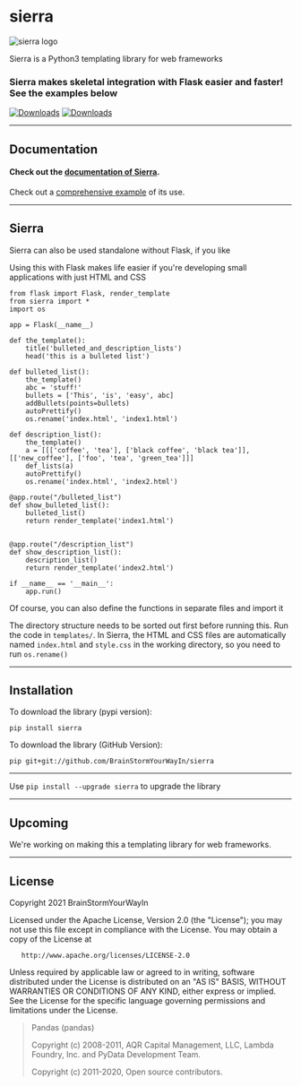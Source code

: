 # sierra

![sierra logo](https://github.com/BrainStormYourWayIn/sierra/blob/main/logo.jpg)

Sierra is a Python3 templating library for web frameworks

### Sierra makes skeletal integration with Flask easier and faster! See the examples below

[![Downloads](https://pepy.tech/badge/sierra)](https://pepy.tech/project/sierra)
[![Downloads](https://pepy.tech/badge/sierra/month)](https://pepy.tech/project/sierra)

________________________________

## Documentation

#### Check out the [documentation of Sierra](https://brainstormyourwayin.github.io/sierra.github.io/).

Check out a [comprehensive example](https://github.com/BrainStormYourWayIn/sierra_doc/blob/main/doc.py) of its use.

________________________________

## Sierra

Sierra can also be used standalone without Flask, if you like

Using this with Flask makes life easier if you're developing small applications with just HTML and CSS

```python3
from flask import Flask, render_template
from sierra import *
import os

app = Flask(__name__)

def the_template():
    title('bulleted_and_description_lists')
    head('this is a bulleted list')
    
def bulleted_list():
    the_template()
    abc = 'stuff!'
    bullets = ['This', 'is', 'easy', abc]
    addBullets(points=bullets)
    autoPrettify()
    os.rename('index.html', 'index1.html')

def description_list():
    the_template()
    a = [[['coffee', 'tea'], ['black coffee', 'black tea']], [['new_coffee'], ['foo', 'tea', 'green_tea']]]
    def_lists(a)
    autoPrettify()
    os.rename('index.html', 'index2.html')

@app.route("/bulleted_list")
def show_bulleted_list():
    bulleted_list()
    return render_template('index1.html')
    

@app.route("/description_list")
def show_description_list():
    description_list()
    return render_template('index2.html')
    
if __name__ == '__main__':
    app.run()

```
Of course, you can also define the functions in separate files and import it  

The directory structure needs to be sorted out first before running this. Run the code in `templates/`. In Sierra, the HTML and CSS files are automatically named `index.html` and `style.css` in the working directory, so you need to run `os.rename()`

________________________________

## Installation

To download the library (pypi version):

    pip install sierra

To download the library (GitHub Version):

    pip git+git://github.com/BrainStormYourWayIn/sierra

________________________________


Use `pip install --upgrade sierra` to upgrade the library


________________________________

## Upcoming

We're working on making this a templating library for web frameworks.

________________________________

## License

   Copyright 2021 BrainStormYourWayIn

   Licensed under the Apache License, Version 2.0 (the "License");
   you may not use this file except in compliance with the License.
   You may obtain a copy of the License at

       http://www.apache.org/licenses/LICENSE-2.0

   Unless required by applicable law or agreed to in writing, software
   distributed under the License is distributed on an "AS IS" BASIS,
   WITHOUT WARRANTIES OR CONDITIONS OF ANY KIND, either express or implied.
   See the License for the specific language governing permissions and
   limitations under the License.

> Pandas (pandas)
> 
> Copyright (c) 2008-2011, AQR Capital Management, LLC, Lambda Foundry, Inc. and PyData Development Team.
> 
> Copyright (c) 2011-2020, Open source contributors.

